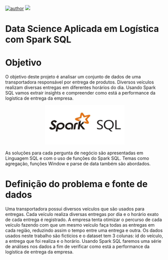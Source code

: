 [![author](https://img.shields.io/badge/author-jaomarcelofc-red.svg)](https://www.linkedin.com/in/joao-marcelo-fonseca-cunha) [![](https://img.shields.io/badge/python-3.7+-blue.svg)](https://www.python.org/downloads/release/python-365/)

# Data Science Aplicada em Logística com Spark SQL

# Objetivo
O objetivo deste projeto é analisar um conjunto de dados de uma transportadora responsável por entrega de produtos. Diversos veículos realizam diversas entregas em diferentes horários do dia. Usando Spark SQL vamos extrair insights e compreender como está a performance da logística de entrega da empresa.

<p align="center">
  <img src= "imagens/sparksql.jpg"width=50% >
</p>

As soluções para cada pergunta de negócio são apresentadas em Linguagem SQL e com o uso de funções do Spark SQL. Temas como agregação, funções Window e parse de data também são abordados.

# Definição do problema e fonte de dados

Uma transportadora possui diversos veículos que são usados para entregas. Cada veículo realiza diversas entregas por dia e o horário exato de cada entrega é registrado. A empresa tenta otimizar o percurso de cada veículo fazendo com que um mesmo veículo faça todas as entregas em cada região, reduzindo assim o tempo entre uma entrega e outra. Os dados usados neste trabalho são fictícios e o dataset tem 3 colunas: id do veículo, a entrega que foi realiza e o horário. Usando Spark SQL faremos uma série de análises nos dados a fim de verificar como está a performance da logística de entrega da empresa.

